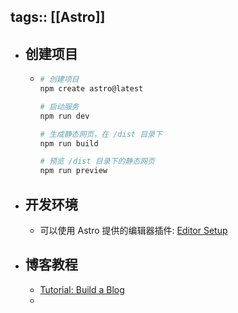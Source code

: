 tags:: [[Astro]]
---

- ## 创建项目
	- ``` sh
	  # 创建项目
	  npm create astro@latest
	  
	  # 启动服务
	  npm run dev
	  
	  # 生成静态网页，在 /dist 目录下
	  npm run build
	  
	  # 预览 /dist 目录下的静态网页
	  npm run preview
	  ```
- ## 开发环境
	- 可以使用 Astro 提供的编辑器插件: [Editor Setup](https://docs.astro.build/en/editor-setup/)
- ## 博客教程
	- [Tutorial: Build a Blog](https://docs.astro.build/en/tutorial/)
	-